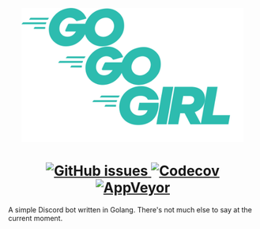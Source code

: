 <p align="center">
    <img width="450" src="logo.svg" alt="Logo" /><br>
</p>

<h1 align="center">

<a href="https://github.com/WaifuShork/GoGoGirl/issues">
    <img alt="GitHub issues" src="https://img.shields.io/github/issues/WaifuShork/GoGoGirl?style=for-the-badge&logo=github">
</a>

<a href="https://app.codecov.io/gh/WaifuShork/GoGoGirl">
    <img alt="Codecov" src="https://img.shields.io/codecov/c/github/waifushork/GoGoGirl?style=for-the-badge&logo=codecov">
</a>

<a href="https://ci.appveyor.com/project/WaifuShork/gogogirl">
    <img alt="AppVeyor" src="https://img.shields.io/appveyor/build/waifushork/gogogirl?style=for-the-badge&logo=appveyor">
</a>
</h1>

A simple Discord bot written in Golang. There's not much  else to say at the current moment.